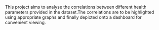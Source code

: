 This project aims to analyse the correlations between different health parameters provided in the dataset.The correlations are to be highlighted using appropriate graphs and finally depicted onto a dashboard for convenient viewing.
